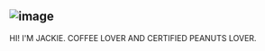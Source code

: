 ## ![image](https://github.com/user-attachments/assets/01158f3d-3407-41e0-aebf-247bda9a9413)



HI! I'M JACKIE. COFFEE LOVER AND CERTIFIED PEANUTS LOVER. 




<!--
**jruiz143/jruiz143** is a ✨ _special_ ✨ repository because its `README.md` (this file) appears on your GitHub profile.

Here are some ideas to get you started:

- 🔭 I’m currently working on ...
- 🌱 I’m currently learning ...
- 👯 I’m looking to collaborate on ...
- 🤔 I’m looking for help with ...
- 💬 Ask me about ...
- 📫 How to reach me: ...
- 😄 Pronouns: ...
- ⚡ Fun fact: ...
-->
